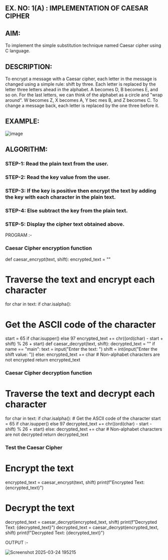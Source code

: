 ## EX. NO: 1(A) : IMPLEMENTATION OF CAESAR CIPHER
 

## AIM:

To implement the simple substitution technique named Caesar cipher using C language.

## DESCRIPTION:

To encrypt a message with a Caesar cipher, each letter in the message is changed using a simple rule: shift by three. Each letter is replaced by the letter three letters ahead in the alphabet. A becomes D, B becomes E, and so on. For the last letters, we can think of the
alphabet as a circle and "wrap around". W becomes Z, X becomes A, Y bec mes B, and Z
becomes C. To change a message back, each letter is replaced by the one three before it.

## EXAMPLE:



![image](https://github.com/Hemamanigandan/CNS/assets/149653568/eb9c6c43-8c80-4cdd-b9d4-91705a311c79)


## ALGORITHM:

### STEP-1: Read the plain text from the user.
### STEP-2: Read the key value from the user.
### STEP-3: If the key is positive then encrypt the text by adding the key with each character in the plain text.
### STEP-4: Else subtract the key from the plain text.
### STEP-5: Display the cipher text obtained above.


PROGRAM :-

### Caesar Cipher encryption function

def caesar_encrypt(text, shift): encrypted_text = ""
 # Traverse the text and encrypt each character
 for char in text:
 if char.isalpha():
 # Get the ASCII code of the character
 start = 65 if char.isupper() else 97
 encrypted_text += chr((ord(char) - start + shift) % 26 + start)
def caesar_decrypt(text, shift): decrypted_text = ""
 if name == "main": text = input("Enter the text: ") shift = int(input("Enter the shift value: "))
    else:
        encrypted_text += char  # Non-alphabet characters are not encrypted
 return encrypted_text
 
### Caesar Cipher decryption function
 # Traverse the text and decrypt each character
 for char in text:
    if char.isalpha():
        # Get the ASCII code of the character
        start = 65 if char.isupper() else 97
        decrypted_text += chr((ord(char) - start - shift) % 26 + start)
    else:
        decrypted_text += char  # Non-alphabet characters are not decrypted
 return decrypted_text
 
 ### Test the Caesar Cipher
 # Encrypt the text
 encrypted_text = caesar_encrypt(text, shift)
 print(f"Encrypted Text: {encrypted_text}")
 # Decrypt the text
 decrypted_text = caesar_decrypt(encrypted_text, shift)
 print(f"Decrypted Text: {decrypted_text}")
 decrypted_text = caesar_decrypt(encrypted_text, shift)
 print(f"Decrypted Text: {decrypted_text}")



OUTPUT :-

![Screenshot 2025-03-24 195215](https://github.com/user-attachments/assets/74c28cf0-d419-41ab-b5a1-4f02f6c064f9)

